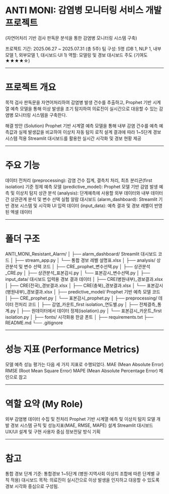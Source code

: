 # ANTI MONI: 감염병 모니터링 서비스 개발 프로젝트
(자연어처리 기반 검사 판독문 분석을 통한 감염병 모니터링 시스템 구축)

프로젝트 기간: 2025.06.27 ~ 2025.07.31 (총 5주)
팀 구성: 5명 (DB 1, NLP 1, 내부모델 1, 외부모델 1, 대시보드·UI 1)
역할: 모델링 및 경보 대시보드 주도 (기여도 ★★★★☆)

---

# 프로젝트 개요

목적
검사 판독문을 자연어처리하여 감염병 발생 건수를 추출하고,
Prophet 기반 시계열 예측 모델을 통해 이상 발생을 조기 탐지하여
의료진이 실시간으로 대응할 수 있는 감염병 모니터링 시스템을 구축한다.

해결 방안 (Solution)
Prophet 기반 시계열 예측 모델을 통해 내부 감염 건수를 예측
예측값과 실제 발생값을 비교하여 이상치 자동 탐지 로직 설계
결과에 따라 1~5단계 경보 시스템 적용
Streamlit 대시보드를 활용한 실시간 시각화 및 경보 현황 제공

---

# 주요 기능
데이터 전처리 (preprocessing):	감염 건수 집계, 결측치 처리, 최초 분리균(first isolation) 기준 정제
예측 모델 (predictive_model):	Prophet 모델 기반 감염 발생 예측 및 이상치 탐지
상관 분석 (analysis):	단계예측에 사용할 외부 데이터와 내부 데이터 간 상관관계 분석 및 변수 선택 실험
알람 대시보드 (alarm_dashboard):	Streamlit 기반 경보 시스템 및 시각화 UI
입력 데이터 (input_data):	예측 결과 및 경보 레벨이 반영된 엑셀 데이터

---

# 폴더 구조

ANTI_MONI_Resistant_Alarm/
│
├── alarm_dashboard/           Streamlit 대시보드 코드
│   ├── stream_app.py
│   └── 통합 경보 레벨 설명표.xlsx
│
├── analysis/                  상관분석 및 변수 선택 코드
│   ├── CRE_prophet_변수선택.py
│   ├── 상관분석_CRE.py
│   ├── 상관분석_표본감시.py
│   └── 표본감시_변수선택.py
│
├── input_data/                대시보드 입력용 경보 결과 데이터
│   ├── CRE(병원내부)_경보결과.xlsx
│   ├── CRE(전국)_경보결과.xlsx
│   ├── CRE(충북)_경보결과.xlsx
│   └── 표본감시(병원내부)_경보결과.xlsx
│
├── predictive_model/          Prophet 기반 예측 모델 코드
│   ├── CRE_prophet.py
│   └── 표본감시_prophet.py
│
├── preprocessing/             데이터 전처리 코드
│   ├── 감염_카운트_first isolation_연도별.py
│   ├── 전체결측_통계.py
│   ├── 원데이터에서 데이터 정제(isolation).py
│   └── 표본감시_카운트_first isolation.py
│
├── fonts/                     시각화용 한글 폰트
│
├── requirements.txt
├── README.md
└── .gitignore

---

# 성능 지표 (Performance Metrics)

모델 예측 성능 평가는 다음 세 가지 지표로 수행되었다.
MAE (Mean Absolute Error)
RMSE (Root Mean Square Error)
MAPE (Mean Absolute Percentage Error)      메인으로 참고

---

# 역할 요약 (My Role)

외부 감염병 데이터 수집 및 전처리
Prophet 기반 시계열 예측 및 이상치 탐지 모델 개발
경보 시스템 규칙 및 성능지표(MAE, RMSE, MAPE) 설계
Streamlit 대시보드 UX/UI 설계 및 구현
사용자 중심 정보전달 방식 기획

---

# 참고

통합 경보 단계 기준: 통합경보 1~5단계 (병원·지역사회 이상치 조합에 따른 단계별 규칙 적용)
대시보드 목적: 의료진이 실시간으로 이상 발생을 인지하고 대응할 수 있도록 경보 시각화 중심으로 구성됨.

